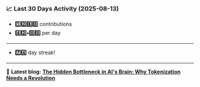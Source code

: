 <!--START_STATS-->
### 📈 Last 30 Days Activity (2025-08-13)  
- **1️⃣2️⃣6️⃣0️⃣** contributions  
- **4️⃣2️⃣•0️⃣0️⃣** per day
---
- **7️⃣4️⃣** day streak!
---
📝 **Latest blog:** [**The Hidden Bottleneck in AI's Brain: Why Tokenization Needs a Revolution**](https://andriak.com/blog/tokenization-revolution)
<!--END_STATS-->
